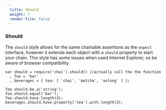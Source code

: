 ```yaml
---
  title: Should
  weight: 7
  render-file: false
---
```


### Should

The `should` style allows for the same chainable assertions as the
`expect` interface, however it extends each object with a `should`
property to start your chain. This style has some issues when used Internet
Explorer, so be aware of browser compatibility. 

    var should = require('chai').should() //actually call the the function
      , foo = 'bar'
      , beverages = { tea: [ 'chai', 'matcha', 'oolong' ] };

    foo.should.be.a('string');
    foo.should.equal('bar');
    foo.should.have.length(3);
    beverages.should.have.property('tea').with.length(3);
